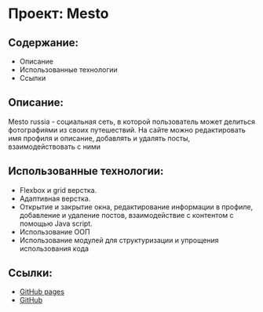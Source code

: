 # Проект: Mesto
## Содержание:
* Описание
* Использованные технологии
* Ссылки

## Описание:

Mesto russia - социальная сеть, в которой пользователь может делиться фотографиями из своих путешествий. На сайте можно редактировать имя профиля и описание, добавлять и удалять посты,
взаимодействовать с ними


## Использованные технологии:
* Flexbox и grid верстка.
* Адаптивная верстка.
* Открытие и закрытие окна, редактирование информации в профиле, добавление и удаление постов, взаимодействие с контентом с помощью Java script.
* Использование ООП
* Использование модулей для структуризации и упрощения использования кода


## Ссылки:
* [GitHub pages](https://dmitrybotyan.github.io/mesto/)
* [GitHub](https://github.com/DmitryBotyan/mesto)